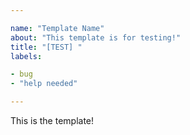 ```yaml
---

name: "Template Name"
about: "This template is for testing!"
title: "[TEST] "
labels:

- bug
- "help needed"

---
```


This is the template!
